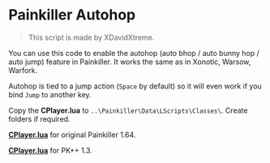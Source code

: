 # Painkiller Autohop

> This script is made by XDavidXtreme.

You can use this code to enable the autohop (auto bhop / auto bunny hop / auto jump) feature in Painkiller. It works the same as in Xonotic, Warsow, Warfork.

Autohop is tied to a jump action (`Space` by default) so it will even work if you bind `Jump` to another key.

Copy the **CPlayer.lua** to `..\Painkiller\Data\LScripts\Classes\`. Create folders if required.

[**CPlayer.lua**](https://github.com/t3r6/painkiller-lscripts-mods/blob/david-autojump/LScripts/Classes/CPlayer.lua) for original Painkiller 1.64.

[**CPlayer.lua**](https://github.com/t3r6/painkiller-plusplus-1.3-decompiled/blob/david-autojump/LScripts/Classes/CPlayer.lua) for PK++ 1.3.
